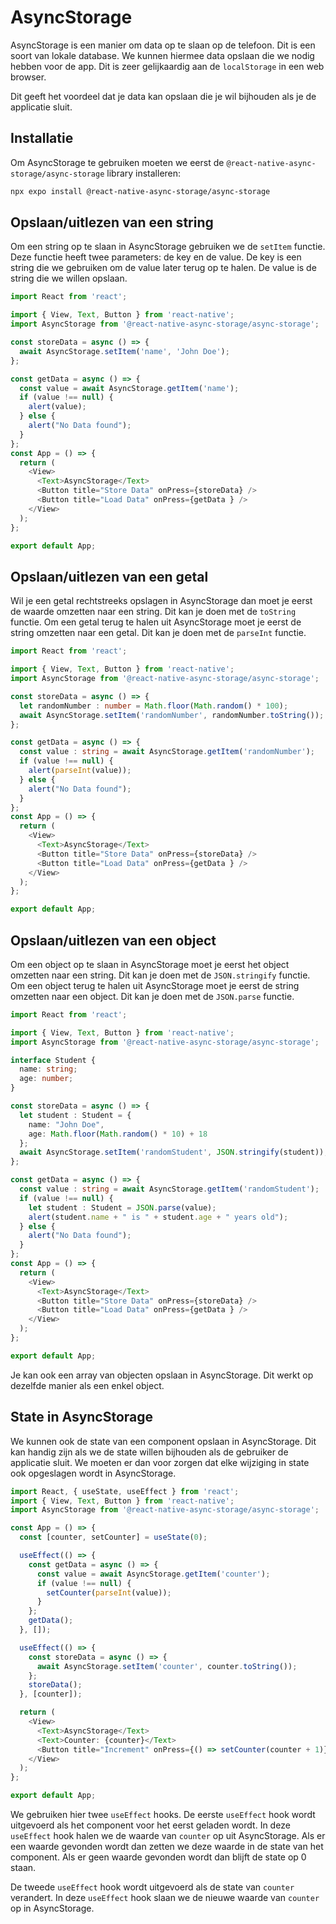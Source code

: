# AsyncStorage

AsyncStorage is een manier om data op te slaan op de telefoon. Dit is een soort van lokale database. We kunnen hiermee data opslaan die we nodig hebben voor de app. Dit is zeer gelijkaardig aan de `localStorage` in een web browser.

Dit geeft het voordeel dat je data kan opslaan die je wil bijhouden als je de applicatie sluit.

## Installatie

Om AsyncStorage te gebruiken moeten we eerst de `@react-native-async-storage/async-storage` library installeren:

```bash
npx expo install @react-native-async-storage/async-storage
```

## Opslaan/uitlezen van een string

Om een string op te slaan in AsyncStorage gebruiken we de `setItem` functie. Deze functie heeft twee parameters: de key en de value. De key is een string die we gebruiken om de value later terug op te halen. De value is de string die we willen opslaan.

```typescript expo={"dependencies":"@react-native-async-storage/async-storage"}
import React from 'react';

import { View, Text, Button } from 'react-native';
import AsyncStorage from '@react-native-async-storage/async-storage';

const storeData = async () => {
  await AsyncStorage.setItem('name', 'John Doe');
};

const getData = async () => {
  const value = await AsyncStorage.getItem('name');
  if (value !== null) {
    alert(value);
  } else {
    alert("No Data found");
  }
};
const App = () => {
  return (
    <View>
      <Text>AsyncStorage</Text>
      <Button title="Store Data" onPress={storeData} />
      <Button title="Load Data" onPress={getData } />
    </View>
  );
};

export default App;
```

## Opslaan/uitlezen van een getal

Wil je een getal rechtstreeks opslagen in AsyncStorage dan moet je eerst de waarde omzetten naar een string. Dit kan je doen met de `toString` functie. Om een getal terug te halen uit AsyncStorage moet je eerst de string omzetten naar een getal. Dit kan je doen met de `parseInt` functie.

```typescript expo={"dependencies":"@react-native-async-storage/async-storage"}
import React from 'react';

import { View, Text, Button } from 'react-native';
import AsyncStorage from '@react-native-async-storage/async-storage';

const storeData = async () => {
  let randomNumber : number = Math.floor(Math.random() * 100);
  await AsyncStorage.setItem('randomNumber', randomNumber.toString());
};

const getData = async () => {
  const value : string = await AsyncStorage.getItem('randomNumber');
  if (value !== null) {
    alert(parseInt(value));
  } else {
    alert("No Data found");
  }
};
const App = () => {
  return (
    <View>
      <Text>AsyncStorage</Text>
      <Button title="Store Data" onPress={storeData} />
      <Button title="Load Data" onPress={getData } />
    </View>
  );
};

export default App;
```

## Opslaan/uitlezen van een object

Om een object op te slaan in AsyncStorage moet je eerst het object omzetten naar een string. Dit kan je doen met de `JSON.stringify` functie. Om een object terug te halen uit AsyncStorage moet je eerst de string omzetten naar een object. Dit kan je doen met de `JSON.parse` functie.

```typescript expo={"dependencies":"@react-native-async-storage/async-storage"}
import React from 'react';

import { View, Text, Button } from 'react-native';
import AsyncStorage from '@react-native-async-storage/async-storage';

interface Student {
  name: string;
  age: number;
}

const storeData = async () => {
  let student : Student = {
    name: "John Doe",
    age: Math.floor(Math.random() * 10) + 18
  };
  await AsyncStorage.setItem('randomStudent', JSON.stringify(student));
};

const getData = async () => {
  const value : string = await AsyncStorage.getItem('randomStudent');
  if (value !== null) {
    let student : Student = JSON.parse(value);
    alert(student.name + " is " + student.age + " years old");
  } else {
    alert("No Data found");
  }
};
const App = () => {
  return (
    <View>
      <Text>AsyncStorage</Text>
      <Button title="Store Data" onPress={storeData} />
      <Button title="Load Data" onPress={getData } />
    </View>
  );
};

export default App;
```

Je kan ook een array van objecten opslaan in AsyncStorage. Dit werkt op dezelfde manier als een enkel object.

## State in AsyncStorage

We kunnen ook de state van een component opslaan in AsyncStorage. Dit kan handig zijn als we de state willen bijhouden als de gebruiker de applicatie sluit. We moeten er dan voor zorgen dat elke wijziging in state ook opgeslagen wordt in AsyncStorage.

```typescript expo={"dependencies":"@react-native-async-storage/async-storage"}
import React, { useState, useEffect } from 'react';
import { View, Text, Button } from 'react-native';
import AsyncStorage from '@react-native-async-storage/async-storage';

const App = () => {
  const [counter, setCounter] = useState(0);

  useEffect(() => {
    const getData = async () => {
      const value = await AsyncStorage.getItem('counter');
      if (value !== null) {
        setCounter(parseInt(value));
      }
    };
    getData();
  }, []);

  useEffect(() => {
    const storeData = async () => {
      await AsyncStorage.setItem('counter', counter.toString());
    };
    storeData();
  }, [counter]);

  return (
    <View>
      <Text>AsyncStorage</Text>
      <Text>Counter: {counter}</Text>
      <Button title="Increment" onPress={() => setCounter(counter + 1)} />
    </View>
  );
};

export default App;
```

We gebruiken hier twee `useEffect` hooks. De eerste `useEffect` hook wordt uitgevoerd als het component voor het eerst geladen wordt. In deze `useEffect` hook halen we de waarde van `counter` op uit AsyncStorage. Als er een waarde gevonden wordt dan zetten we deze waarde in de state van het component. Als er geen waarde gevonden wordt dan blijft de state op 0 staan.

De tweede `useEffect` hook wordt uitgevoerd als de state van `counter` verandert. In deze `useEffect` hook slaan we de nieuwe waarde van `counter` op in AsyncStorage. 

